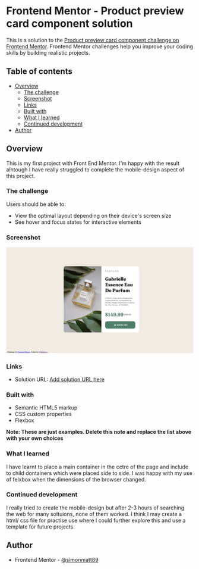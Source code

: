 <!-- @format -->

# Frontend Mentor - Product preview card component solution

This is a solution to the [Product preview card component challenge on Frontend Mentor](https://www.frontendmentor.io/challenges/product-preview-card-component-GO7UmttRfa). Frontend Mentor challenges help you improve your coding skills by building realistic projects.

## Table of contents

- [Overview](#overview)
  - [The challenge](#the-challenge)
  - [Screenshot](#screenshot)
  - [Links](#links)
  - [Built with](#built-with)
  - [What I learned](#what-i-learned)
  - [Continued development](#continued-development)
- [Author](#author)

## Overview

This is my first project with Front End Mentor. I'm happy with the result alhtough I have really struggled to complete the mobile-design aspect of this project.

### The challenge

Users should be able to:

- View the optimal layout depending on their device's screen size
- See hover and focus states for interactive elements

### Screenshot

![](images/my-solution-screenshot.png)

### Links

- Solution URL: [Add solution URL here](https://github.com/simonmatt89/FEM_product_preview_card.git)

### Built with

- Semantic HTML5 markup
- CSS custom properties
- Flexbox

**Note: These are just examples. Delete this note and replace the list above with your own choices**

### What I learned

I have learnt to place a main container in the cetre of the page and include to child dontainers which were placed side to side. I was happy with my use of felxbox when the dimensions of the browser changed.

### Continued development

I really tried to create the mobile-design but after 2-3 hours of searching the web for many soltuions, none of them worked. I think I may create a html/ css file for practise use where I could further explore this and use a template for future projects.

## Author

- Frontend Mentor - [@simonmatt89](https://www.frontendmentor.io/profile/simonmatt89)
